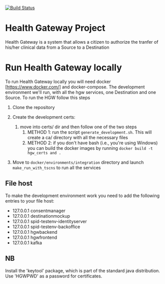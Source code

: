 [![Build Status](https://travis-ci.org/crs4/health-gateway.png)](https://travis-ci.org/crs4/health-gateway)

# Health Gateway Project

Health Gateway is a system that allows a citizen to authorize the tranfer of his/her clinical data from a Source to a Destination

# Run Health Gateway locally

To run Health Gateway locally you will need docker [https://www.docker.com/] and docker-compose.
The development environment we'll run, with all the hgw services, one Destination and one Source.
To run the HGW follow this steps

1. Clone the repository
2. Create the development certs:
    1. move into certs/ dir and then follow one of the two steps
        1. METHOD 1: run the script `generate_development.sh`. This will create a ca/ directory with all the necessary files
        2. METHOD 2: if you don't have bash (i.e., you're using Windows) you can build the docker images by running `docker build -t hgw_certs and .`
    
3. Move to `docker/environments/integration` directory and launch `make_run_with_tscns` to run all the services

## File host

To make the development environment work you need to add the following entries to your file host:

* 127.0.0.1 consentmanager
* 127.0.0.1 destinationmockup
* 127.0.0.1 spid-testenv-identityserver
* 127.0.0.1 spid-testenv-backoffice
* 127.0.0.1 hgwbackend
* 127.0.0.1 hgwfrontend
* 127.0.0.1 kafka

## NB
Install the 'keytool' package, which is part of the standard java distribution.
Use 'HGWPWD' as a password for certificates.
